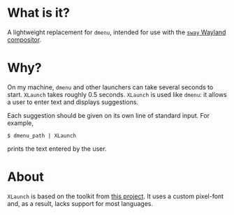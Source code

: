 # What is it?
A lightweight replacement for `dmenu`, intended for use with the [`sway` Wayland compositor](https://github.com/swaywm/sway).

# Why?
On my machine, `dmenu` and other launchers can take several seconds to start. `XLaunch` takes roughly 0.5 seconds. `XLaunch` is used like `dmenu`: it allows a user to enter text and displays suggestions.

Each suggestion should be given on its own line of standard input. For example,
```
$ dmenu_path | XLaunch
```
prints the text entered by the user.

# About
`XLaunch` is based on the toolkit from [this project](https://github.com/personalizedrefrigerator/testProjectML). It uses a custom pixel-font and, as a result, lacks support for most languages.

